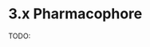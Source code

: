 # 3.x Pharmacophore

TODO:

<!-- REFERENCES -->

[^rudrapal2022computer]: Chapter 6 of Rudrapal, M., & Egbuna, C. (Eds.). (2022). *Computer aided drug design (CADD): From ligand-based methods to structure-based approaches*. Elsevier.
